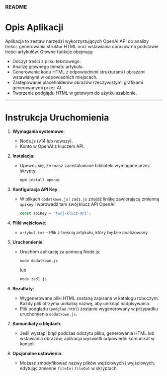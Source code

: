 
### README

# Opis Aplikacji

Aplikacja to zestaw narzędzi wykorzystujących OpenAI API do analizy treści, generowania struktur HTML oraz wstawiania obrazów na podstawie treści artykułów. Główne funkcje obejmują:
- Odczyt treści z pliku tekstowego.
- Analizę głównego tematu artykułu.
- Generowanie kodu HTML z odpowiednimi strukturami i obrazami wstawianymi w odpowiednich miejscach.
- Zastępowanie placeholderów obrazów rzeczywistymi grafikami generowanymi przez AI.
- Tworzenie podglądu HTML w gotowym do użytku szablonie.

---

# Instrukcja Uruchomienia

1. **Wymagania systemowe**:
   - Node.js (v14 lub nowszy).
   - Konto w OpenAI z kluczem API.

2. **Instalacja**:
   - Upewnij się, że masz zainstalowane biblioteki wymagane przez skrypty:
     ```bash
     npm install openai
     ```

3. **Konfiguracja API Key**:
   - W plikach `dodatkowe.js` i `zad1.js` znajdź linijkę zawierającą zmienną `apiKey` i wprowadź tam swój klucz API OpenAI:
     ```javascript
     const apiKey = 'twój-klucz-API';
     ```

4. **Pliki wejściowe**:
   - `artykul.txt` – Plik z treścią artykułu, który będzie analizowany.

5. **Uruchomienie**:
   - Uruchom aplikację za pomocą Node.js:
     ```bash
     node dodatkowe.js
     ```
     lub
     ```bash
     node zad1.js
     ```

6. **Rezultaty**:
   - Wygenerowane pliki HTML zostaną zapisane w katalogu roboczym. Każdy plik otrzyma unikalną nazwę, aby uniknąć nadpisywania.
   - Plik podglądu (`podglad.html`) zostanie wygenerowany w przypadku uruchomienia `dodatkowe.js`.

7. **Komunikaty o błędach**:
   - Jeśli wystąpi błąd podczas odczytu pliku, generowania HTML lub wstawiania obrazów, aplikacja wyświetli odpowiedni komunikat w konsoli.

8. **Opcjonalne ustawienia**:
   - Możesz zmodyfikować nazwy plików wejściowych i wyjściowych, edytując zmienne `fileIn` i `fileOut` w skryptach.
